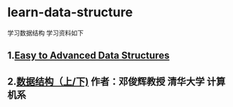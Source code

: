 # learn-data-structure
学习数据结构
学习资料如下
## 1.[Easy to Advanced Data Structures](https://www.udemy.com/introduction-to-data-structures/learn/lecture/7260984#overview)
## 2.[数据结构（上/下)](http://www.xuetangx.com/courses/course-v1:TsinghuaX+30240184+sp/about) 作者：邓俊辉教授 清华大学 计算机系
